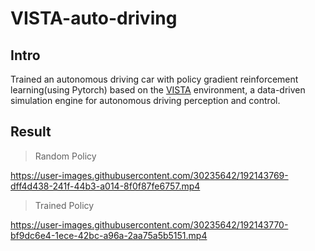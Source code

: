 # VISTA-auto-driving

## Intro

Trained an autonomous driving car with policy gradient reinforcement learning(using Pytorch) based on the [VISTA](https://github.com/vista-simulator/vista) environment, a data-driven simulation engine for autonomous driving perception and control.

## Result
> Random Policy

https://user-images.githubusercontent.com/30235642/192143769-dff4d438-241f-44b3-a014-8f0f87fe6757.mp4

> Trained Policy

https://user-images.githubusercontent.com/30235642/192143770-bf9dc6e4-1ece-42bc-a96a-2aa75a5b5151.mp4
